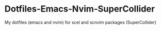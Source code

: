 # Dotfiles-Emacs-Nvim-SuperCollider
My dotfiles (emacs and nvim) for scel and scnvim packages (SuperCollider)
